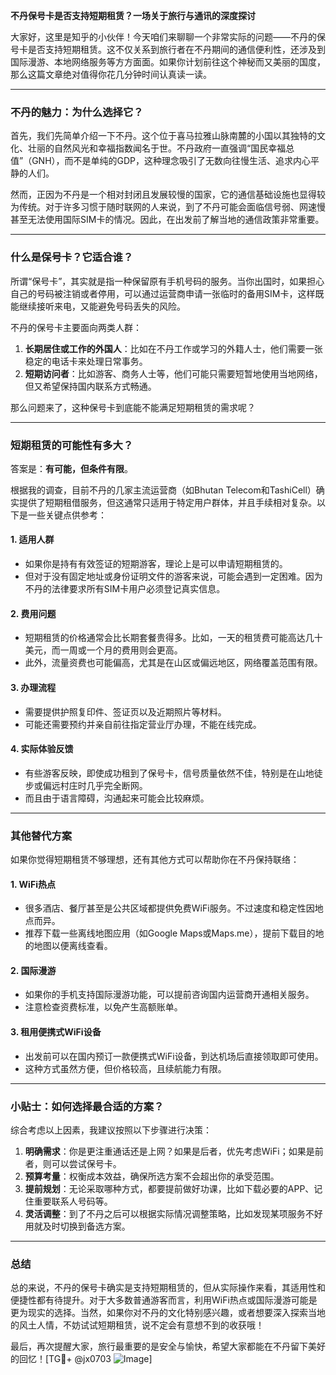 **不丹保号卡是否支持短期租赁？一场关于旅行与通讯的深度探讨**

大家好，这里是知乎的小伙伴！今天咱们来聊聊一个非常实际的问题——不丹的保号卡是否支持短期租赁。这不仅关系到旅行者在不丹期间的通信便利性，还涉及到国际漫游、本地网络服务等方方面面。如果你计划前往这个神秘而又美丽的国度，那么这篇文章绝对值得你花几分钟时间认真读一读。

---

### 不丹的魅力：为什么选择它？

首先，我们先简单介绍一下不丹。这个位于喜马拉雅山脉南麓的小国以其独特的文化、壮丽的自然风光和幸福指数闻名于世。不丹政府一直强调“国民幸福总值”（GNH），而不是单纯的GDP，这种理念吸引了无数向往慢生活、追求内心平静的人们。

然而，正因为不丹是一个相对封闭且发展较慢的国家，它的通信基础设施也显得较为传统。对于许多习惯于随时联网的人来说，到了不丹可能会面临信号弱、网速慢甚至无法使用国际SIM卡的情况。因此，在出发前了解当地的通信政策非常重要。

---

### 什么是保号卡？它适合谁？

所谓“保号卡”，其实就是指一种保留原有手机号码的服务。当你出国时，如果担心自己的号码被注销或者停用，可以通过运营商申请一张临时的备用SIM卡，这样既能继续接听来电，又能避免号码丢失的风险。

不丹的保号卡主要面向两类人群：

1. **长期居住或工作的外国人**：比如在不丹工作或学习的外籍人士，他们需要一张稳定的电话卡来处理日常事务。
2. **短期访问者**：比如游客、商务人士等，他们可能只需要短暂地使用当地网络，但又希望保持国内联系方式畅通。

那么问题来了，这种保号卡到底能不能满足短期租赁的需求呢？

---

### 短期租赁的可能性有多大？

答案是：**有可能，但条件有限**。

根据我的调查，目前不丹的几家主流运营商（如Bhutan Telecom和TashiCell）确实提供了短期租借服务，但这通常只适用于特定用户群体，并且手续相对复杂。以下是一些关键点供参考：

#### 1. **适用人群**
   - 如果你是持有有效签证的短期游客，理论上是可以申请短期租赁的。
   - 但对于没有固定地址或身份证明文件的游客来说，可能会遇到一定困难。因为不丹的法律要求所有SIM卡用户必须登记真实信息。

#### 2. **费用问题**
   - 短期租赁的价格通常会比长期套餐贵得多。比如，一天的租赁费可能高达几十美元，而一周或一个月的费用则会更高。
   - 此外，流量资费也可能偏高，尤其是在山区或偏远地区，网络覆盖范围有限。

#### 3. **办理流程**
   - 需要提供护照复印件、签证页以及近期照片等材料。
   - 可能还需要预约并亲自前往指定营业厅办理，不能在线完成。

#### 4. **实际体验反馈**
   - 有些游客反映，即使成功租到了保号卡，信号质量依然不佳，特别是在山地徒步或偏远村庄时几乎完全断网。
   - 而且由于语言障碍，沟通起来可能会比较麻烦。

---

### 其他替代方案

如果你觉得短期租赁不够理想，还有其他方式可以帮助你在不丹保持联络：

#### 1. WiFi热点
   - 很多酒店、餐厅甚至是公共区域都提供免费WiFi服务。不过速度和稳定性因地点而异。
   - 推荐下载一些离线地图应用（如Google Maps或Maps.me），提前下载目的地的地图以便离线查看。

#### 2. 国际漫游
   - 如果你的手机支持国际漫游功能，可以提前咨询国内运营商开通相关服务。
   - 注意检查资费标准，以免产生高额账单。

#### 3. 租用便携式WiFi设备
   - 出发前可以在国内预订一款便携式WiFi设备，到达机场后直接领取即可使用。
   - 这种方式虽然方便，但价格较高，且续航能力有限。

---

### 小贴士：如何选择最合适的方案？

综合考虑以上因素，我建议按照以下步骤进行决策：

1. **明确需求**：你是更注重通话还是上网？如果是后者，优先考虑WiFi；如果是前者，则可以尝试保号卡。
2. **预算考量**：权衡成本效益，确保所选方案不会超出你的承受范围。
3. **提前规划**：无论采取哪种方式，都要提前做好功课，比如下载必要的APP、记住重要联系人号码等。
4. **灵活调整**：到了不丹之后可以根据实际情况调整策略，比如发现某项服务不好用就及时切换到备选方案。

---

### 总结

总的来说，不丹的保号卡确实是支持短期租赁的，但从实际操作来看，其适用性和便捷性都有待提升。对于大多数普通游客而言，利用WiFi热点或国际漫游可能是更为现实的选择。当然，如果你对不丹的文化特别感兴趣，或者想要深入探索当地的风土人情，不妨试试短期租赁，说不定会有意想不到的收获哦！

最后，再次提醒大家，旅行最重要的是安全与愉快，希望大家都能在不丹留下美好的回忆！[TG💪+ @jx0703 ![Image](https://github.com/user-attachments/assets/dbca1d08-cadb-493c-b0ec-ad6f7a83f270)]